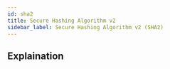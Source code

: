 ```yaml
---
id: sha2
title: Secure Hashing Algorithm v2
sidebar_label: Secure Hashing Algorithm v2 (SHA2)
---
```


## Explaination